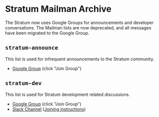 # Stratum Mailman Archive

The Stratum now uses Google Groups for announcements and developer conversations.
The Mailman lists are now deprecated, and all messages have been migrated to the Google Group.

## `stratum-announce`

This list is used for infrequent announcements to the Stratum community.

* [Google Group](https://groups.google.com/a/opennetworking.org/g/stratum-announce) (click "Join Group")

## `stratum-dev`

This list is used for Stratum development related discussions.

* [Google Group](https://groups.google.com/a/opennetworking.org/g/stratum-dev) (click "Join Group")
* [Slack Channel](https://onf-community.slack.com/archives/C01E4H94QHX)
  ([Joining instructions](https://wiki.opennetworking.org/x/DIAlIg))
